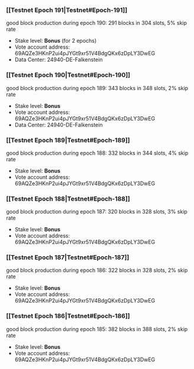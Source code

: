 ### [[Testnet Epoch 191|Testnet#Epoch-191]]
good block production during epoch 190: 291 blocks in 304 slots, 5% skip rate
* Stake level: **Bonus** (for 2 epochs)
* Vote account address: 69AQZe3HKnP2ui4pJYGt9xr51V4BdgQKx6zDpLY3DwEG
* Data Center: 24940-DE-Falkenstein
### [[Testnet Epoch 190|Testnet#Epoch-190]]
good block production during epoch 189: 343 blocks in 348 slots, 2% skip rate
* Stake level: **Bonus**
* Vote account address: 69AQZe3HKnP2ui4pJYGt9xr51V4BdgQKx6zDpLY3DwEG
* Data Center: 24940-DE-Falkenstein
### [[Testnet Epoch 189|Testnet#Epoch-189]]
good block production during epoch 188: 332 blocks in 344 slots, 4% skip rate
* Stake level: **Bonus**
* Vote account address: 69AQZe3HKnP2ui4pJYGt9xr51V4BdgQKx6zDpLY3DwEG
### [[Testnet Epoch 188|Testnet#Epoch-188]]
good block production during epoch 187: 320 blocks in 328 slots, 3% skip rate
* Stake level: **Bonus**
* Vote account address: 69AQZe3HKnP2ui4pJYGt9xr51V4BdgQKx6zDpLY3DwEG
### [[Testnet Epoch 187|Testnet#Epoch-187]]
good block production during epoch 186: 322 blocks in 328 slots, 2% skip rate
* Stake level: **Bonus**
* Vote account address: 69AQZe3HKnP2ui4pJYGt9xr51V4BdgQKx6zDpLY3DwEG
### [[Testnet Epoch 186|Testnet#Epoch-186]]
good block production during epoch 185: 382 blocks in 388 slots, 2% skip rate
* Stake level: **Bonus**
* Vote account address: 69AQZe3HKnP2ui4pJYGt9xr51V4BdgQKx6zDpLY3DwEG